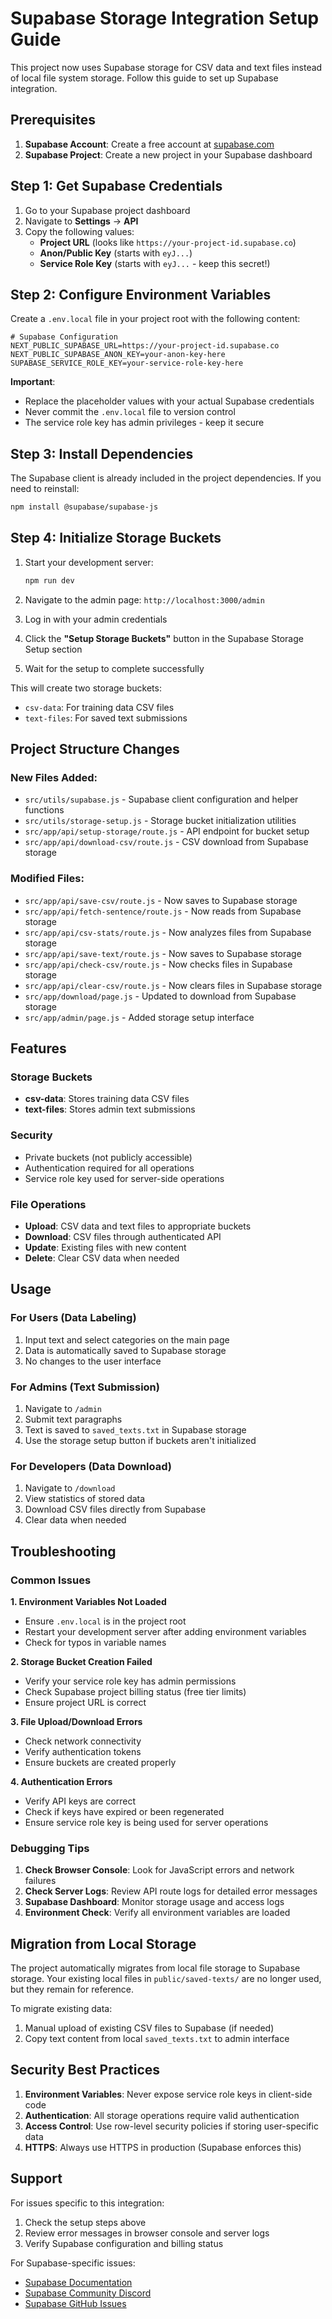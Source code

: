 # Supabase Storage Integration Setup Guide

This project now uses Supabase storage for CSV data and text files instead of local file system storage. Follow this guide to set up Supabase integration.

## Prerequisites

1. **Supabase Account**: Create a free account at [supabase.com](https://supabase.com)
2. **Supabase Project**: Create a new project in your Supabase dashboard

## Step 1: Get Supabase Credentials

1. Go to your Supabase project dashboard
2. Navigate to **Settings** → **API**
3. Copy the following values:
   - **Project URL** (looks like `https://your-project-id.supabase.co`)
   - **Anon/Public Key** (starts with `eyJ...`)
   - **Service Role Key** (starts with `eyJ...` - keep this secret!)

## Step 2: Configure Environment Variables

Create a `.env.local` file in your project root with the following content:

```env
# Supabase Configuration
NEXT_PUBLIC_SUPABASE_URL=https://your-project-id.supabase.co
NEXT_PUBLIC_SUPABASE_ANON_KEY=your-anon-key-here
SUPABASE_SERVICE_ROLE_KEY=your-service-role-key-here
```

**Important**: 
- Replace the placeholder values with your actual Supabase credentials
- Never commit the `.env.local` file to version control
- The service role key has admin privileges - keep it secure

## Step 3: Install Dependencies

The Supabase client is already included in the project dependencies. If you need to reinstall:

```bash
npm install @supabase/supabase-js
```

## Step 4: Initialize Storage Buckets

1. Start your development server:
   ```bash
   npm run dev
   ```

2. Navigate to the admin page: `http://localhost:3000/admin`

3. Log in with your admin credentials

4. Click the **"Setup Storage Buckets"** button in the Supabase Storage Setup section

5. Wait for the setup to complete successfully

This will create two storage buckets:
- `csv-data`: For training data CSV files
- `text-files`: For saved text submissions

## Project Structure Changes

### New Files Added:
- `src/utils/supabase.js` - Supabase client configuration and helper functions
- `src/utils/storage-setup.js` - Storage bucket initialization utilities
- `src/app/api/setup-storage/route.js` - API endpoint for bucket setup
- `src/app/api/download-csv/route.js` - CSV download from Supabase storage

### Modified Files:
- `src/app/api/save-csv/route.js` - Now saves to Supabase storage
- `src/app/api/fetch-sentence/route.js` - Now reads from Supabase storage
- `src/app/api/csv-stats/route.js` - Now analyzes files from Supabase storage
- `src/app/api/save-text/route.js` - Now saves to Supabase storage
- `src/app/api/check-csv/route.js` - Now checks files in Supabase storage
- `src/app/api/clear-csv/route.js` - Now clears files in Supabase storage
- `src/app/download/page.js` - Updated to download from Supabase storage
- `src/app/admin/page.js` - Added storage setup interface

## Features

### Storage Buckets
- **csv-data**: Stores training data CSV files
- **text-files**: Stores admin text submissions

### Security
- Private buckets (not publicly accessible)
- Authentication required for all operations
- Service role key used for server-side operations

### File Operations
- **Upload**: CSV data and text files to appropriate buckets
- **Download**: CSV files through authenticated API
- **Update**: Existing files with new content
- **Delete**: Clear CSV data when needed

## Usage

### For Users (Data Labeling)
1. Input text and select categories on the main page
2. Data is automatically saved to Supabase storage
3. No changes to the user interface

### For Admins (Text Submission)
1. Navigate to `/admin`
2. Submit text paragraphs
3. Text is saved to `saved_texts.txt` in Supabase storage
4. Use the storage setup button if buckets aren't initialized

### For Developers (Data Download)
1. Navigate to `/download`
2. View statistics of stored data
3. Download CSV files directly from Supabase
4. Clear data when needed

## Troubleshooting

### Common Issues

**1. Environment Variables Not Loaded**
- Ensure `.env.local` is in the project root
- Restart your development server after adding environment variables
- Check for typos in variable names

**2. Storage Bucket Creation Failed**
- Verify your service role key has admin permissions
- Check Supabase project billing status (free tier limits)
- Ensure project URL is correct

**3. File Upload/Download Errors**
- Check network connectivity
- Verify authentication tokens
- Ensure buckets are created properly

**4. Authentication Errors**
- Verify API keys are correct
- Check if keys have expired or been regenerated
- Ensure service role key is being used for server operations

### Debugging Tips

1. **Check Browser Console**: Look for JavaScript errors and network failures
2. **Check Server Logs**: Review API route logs for detailed error messages
3. **Supabase Dashboard**: Monitor storage usage and access logs
4. **Environment Check**: Verify all environment variables are loaded

## Migration from Local Storage

The project automatically migrates from local file storage to Supabase storage. Your existing local files in `public/saved-texts/` are no longer used, but they remain for reference.

To migrate existing data:
1. Manual upload of existing CSV files to Supabase (if needed)
2. Copy text content from local `saved_texts.txt` to admin interface

## Security Best Practices

1. **Environment Variables**: Never expose service role keys in client-side code
2. **Authentication**: All storage operations require valid authentication
3. **Access Control**: Use row-level security policies if storing user-specific data
4. **HTTPS**: Always use HTTPS in production (Supabase enforces this)

## Support

For issues specific to this integration:
1. Check the setup steps above
2. Review error messages in browser console and server logs
3. Verify Supabase configuration and billing status

For Supabase-specific issues:
- [Supabase Documentation](https://supabase.com/docs)
- [Supabase Community Discord](https://discord.supabase.com/)
- [Supabase GitHub Issues](https://github.com/supabase/supabase/issues) 